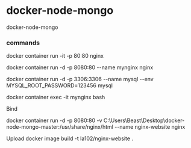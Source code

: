 # docker-node-mongo

docker-node-mongo

### commands

docker container run -it -p 80:80 nginx

docker container run -d -p 8080:80 --name mynginx nginx

docker container run -d -p 3306:3306 --name mysql --env MYSQL_ROOT_PASSWORD=123456 mysql

docker container exec -it mynginx bash

Bind

docker container run -d -p 8080:80 -v C:\Users\Beast\Desktop\docker-node-mongo-master:/usr/share/nginx/html --name nginx-website nginx

Upload
docker image build -t la102/nginx-website .
